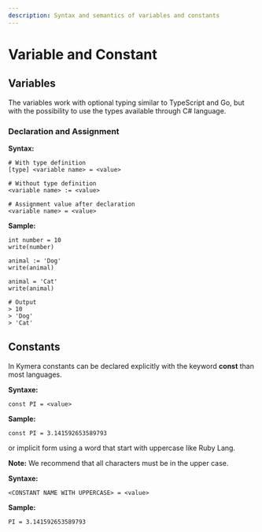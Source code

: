 ```yaml
---
description: Syntax and semantics of variables and constants
---
```


# Variable and Constant

## Variables

The variables work with optional typing similar to TypeScript and Go, but with the possibility to use the types available through C\# language.

### Declaration and Assignment

 **Syntax:**

```text
# With type definition
[type] <variable name> = <value>

# Without type definition
<variable name> := <value>

# Assignment value after declaration
<variable name> = <value>
```

**Sample:**

```text
int number = 10
write(number)

animal := 'Dog'
write(animal)

animal = 'Cat'
write(animal)

# Output
> 10
> 'Dog'
> 'Cat'
```

## Constants

In Kymera constants can be declared explicitly with the keyword **const** than most languages.

**Syntaxe:**

```text
const PI = <value>
```

**Sample:**

```text
const PI = 3.141592653589793
```

or implicit form using a word that start with uppercase like Ruby Lang.

**Note:** We recommend that all characters must be in the upper case.

**Syntaxe:**

```text
<CONSTANT NAME WITH UPPERCASE> = <value>
```

**Sample:**

```text
PI = 3.141592653589793
```

